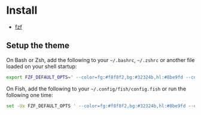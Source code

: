 # Install

* [fzf](https://github.com/junegunn/fzf)

## Setup the theme

On Bash or Zsh, add the following to your `~/.bashrc`, `~/.zshrc` or another file loaded on your shell startup:

```sh
export FZF_DEFAULT_OPTS=' --color=fg:#f8f8f2,bg:#32324b,hl:#8be9fd --color=fg+:#f8f8f2,bg+:#616175,hl+:#8be9fd --color=info:#8be9fd,prompt:#a8ffde,pointer:#f1fa8c --color=marker:#f1fa8c,spinner:#8be9fd,header:#a8ffde'
```

On Fish, add the following to your `~/.config/fish/config.fish` or run the following one time:

```sh
set -Ux FZF_DEFAULT_OPTS ' --color=fg:#f8f8f2,bg:#32324b,hl:#8be9fd --color=fg+:#f8f8f2,bg+:#616175,hl+:#8be9fd --color=info:#8be9fd,prompt:#a8ffde,pointer:#f1fa8c --color=marker:#f1fa8c,spinner:#8be9fd,header:#a8ffde'
```
